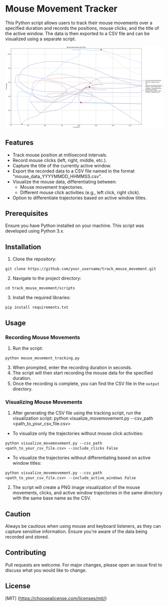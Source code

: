 # Mouse Movement Tracker
This Python script allows users to track their mouse movements over a specified duration and records the positions, mouse clicks, and the title of the active window. The data is then exported to a CSV file and can be visualized using a separate script.

![Mouse Movement Visualization](output/mouse_data_20231006_115516.png)


## Features
- Track mouse position at millisecond intervals.
- Record mouse clicks (left, right, middle, etc.).
- Capture the title of the currently active window.
- Export the recorded data to a CSV file named in the format "mouse_data_YYYYMMDD_HHMMSS.csv".
- Visualize the mouse data, differentiating between:
  - Mouse movement trajectories.
  - Different mouse click activities (e.g., left click, right click).
- Option to differentiate trajectories based on active window titles.


## Prerequisites
Ensure you have Python installed on your machine. This script was developed using Python 3.x.

## Installation
1. Clone the repository:
  ```
  git clone https://github.com/your_username/track_mouse_movement.git
  ```
2. Navigate to the project directory:
  ```
  cd track_mouse_movement/scripts
  ```
3. Install the required libraries:
  ```
  pip install requirements.txt
  ```
## Usage
### Recording Mouse Movements
1. Run the script:
  ```
  python mouse_movement_tracking.py
  ```
3. When prompted, enter the recording duration in seconds.
4. The script will then start recording the mouse data for the specified duration.
5. Once the recording is complete, you can find the CSV file in the `output` directory.

### Visualizing Mouse Movements
1. After generating the CSV file using the tracking script, run the visualization script:
python visualize_movemovement.py --csv_path <path_to_your_csv_file.csv>
- To visualize only the trajectories without mouse click activities:
 ```
 python visualize_movemovement.py --csv_path <path_to_your_csv_file.csv> --include_clicks False
 ```

- To visualize the trajectories without differentiating based on active window titles:
 ```
 python visualize_movemovement.py --csv_path <path_to_your_csv_file.csv> --include_active_windows False
 ```

2. The script will create a PNG image visualization of the mouse movements, clicks, and active window trajectories in the same directory with the same base name as the CSV.

## Caution
Always be cautious when using mouse and keyboard listeners, as they can capture sensitive information. Ensure you're aware of the data being recorded and stored.

## Contributing
Pull requests are welcome. For major changes, please open an issue first to discuss what you would like to change.

## License
[MIT] (https://choosealicense.com/licenses/mit/)
